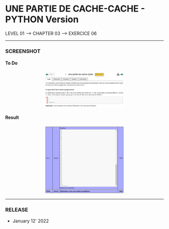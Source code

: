 # UNE PARTIE DE CACHE-CACHE - PYTHON Version
LEVEL 01 --> CHAPTER 03 --> EXERCICE 06

---
### **SCREENSHOT**

#### To Do
<div align="center">
    <img
        src="https://github.com/Ayckinn/PYTHON/blob/main/FRANCE-IOI/LEVEL_01/Chapter_03/06_partie_cache-cache/todo.png"
        alt="DEMO"
        style="width:50%">
</div>

#### Result
<div align="center">
    <img
        src="https://github.com/Ayckinn/PYTHON/blob/main/FRANCE-IOI/LEVEL_01/Chapter_03/06_partie_cache-cache/result.png"
        alt="DEMO"
        style="width:50%">
</div>

---
### **RELEASE**

- January 12' 2022